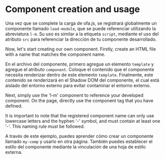 <template is="exm-article">
<a href="../../publics/examples/simple-component/demo.html" preview></a>
<a href="../../publics/examples/simple-component/my-comp.html" main></a>
<a href="../../publics/examples/simple-component/public.css"></a>
</template>

# Component creation and usage

Una vez que se complete la carga de ofa.js, se registrará globalmente un componente llamado `load-module`, que se puede referenciar utilizando la abreviatura `l-m`. Su uso es similar a la etiqueta `script`, mediante el uso del atributo `src` para referenciar la dirección de tu componente desarrollado.

Now, let's start creating our own component. Firstly, create an HTML file with a name that matches the component name.

En el archivo del componente, primero agregue un elemento `template` y agregue el atributo `component`. Coloque el contenido que el componente necesita renderizar dentro de este elemento `template`. Finalmente, este contenido se renderizará en el Shadow DOM del componente, el cual está aislado del entorno externo para evitar contaminar el entorno externo.

Next, simply use the 'l-m' component to reference your developed component. On the page, directly use the component tag that you have defined.

It is important to note that the registered component name can only use lowercase letters and the hyphen '-' symbol, and must contain at least one '-'. This naming rule must be followed.

A través de este ejemplo, puedes aprender cómo crear un componente llamado `my-comp` y usarlo en otra página. También puedes establecer el estilo del componente mediante la vinculación de una hoja de estilo externa.
